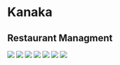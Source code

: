 # Kanaka
## Restaurant Managment 
![](images/ch_1.PNG)
![](images/ch_2.PNG)
![](images/ch_3.PNG)
![](images/ch_4.PNG)
![](images/ch_5.PNG)
![](images/ch_6.PNG)
![](images/ch_7.PNG)
 
